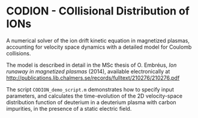 # CODION - COllisional Distribution of IONs

A numerical solver of the ion drift kinetic equation in magnetized plasmas, accounting for velocity space dynamics with a detailed model for Coulomb collisions. 

The model is described in detail in the MSc thesis of O. Embréus, <i>Ion runaway in magnetized plasmas</i> (2014), available electronically at
http://publications.lib.chalmers.se/records/fulltext/210276/210276.pdf

The script `CODION_demo_script.m` demonstrates how to specify input parameters, and calculates the time-evolution of the 2D velocity-space distribution function of deuterium in a deuterium plasma with carbon impurities, in the presence of a static electric field.
